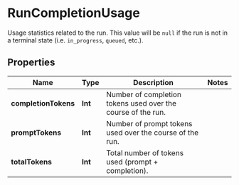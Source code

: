 

# RunCompletionUsage

Usage statistics related to the run. This value will be `null` if the run is not in a terminal state (i.e. `in_progress`, `queued`, etc.).

## Properties

Name | Type | Description | Notes
------------ | ------------- | ------------- | -------------
**completionTokens** | **Int** | Number of completion tokens used over the course of the run. | 
**promptTokens** | **Int** | Number of prompt tokens used over the course of the run. | 
**totalTokens** | **Int** | Total number of tokens used (prompt + completion). | 



